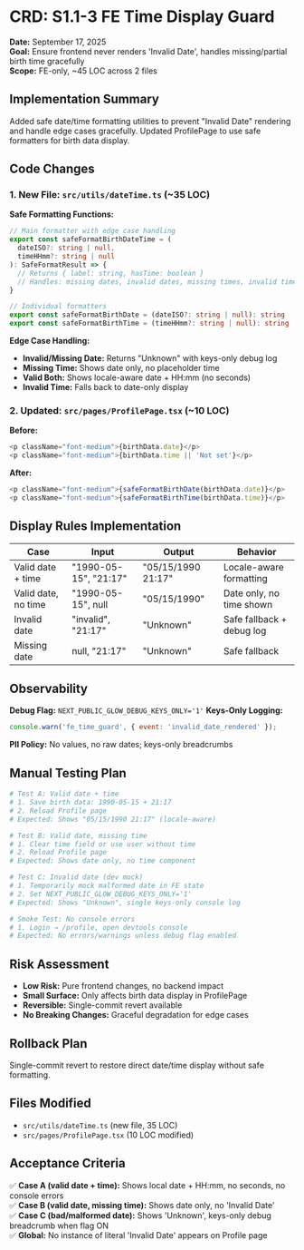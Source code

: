 # CRD: S1.1-3 FE Time Display Guard

**Date:** September 17, 2025  
**Goal:** Ensure frontend never renders 'Invalid Date', handles missing/partial birth time gracefully  
**Scope:** FE-only, ~45 LOC across 2 files

## Implementation Summary

Added safe date/time formatting utilities to prevent "Invalid Date" rendering and handle edge cases gracefully. Updated ProfilePage to use safe formatters for birth data display.

## Code Changes

### 1. New File: `src/utils/dateTime.ts` (~35 LOC)

**Safe Formatting Functions:**
```typescript
// Main formatter with edge case handling
export const safeFormatBirthDateTime = (
  dateISO?: string | null, 
  timeHHmm?: string | null
): SafeFormatResult => {
  // Returns { label: string, hasTime: boolean }
  // Handles: missing dates, invalid dates, missing times, invalid times
}

// Individual formatters
export const safeFormatBirthDate = (dateISO?: string | null): string
export const safeFormatBirthTime = (timeHHmm?: string | null): string
```

**Edge Case Handling:**
- **Invalid/Missing Date:** Returns "Unknown" with keys-only debug log
- **Missing Time:** Shows date only, no placeholder time
- **Valid Both:** Shows locale-aware date + HH:mm (no seconds)
- **Invalid Time:** Falls back to date-only display

### 2. Updated: `src/pages/ProfilePage.tsx` (~10 LOC)

**Before:**
```typescript
<p className="font-medium">{birthData.date}</p>
<p className="font-medium">{birthData.time || 'Not set'}</p>
```

**After:**
```typescript
<p className="font-medium">{safeFormatBirthDate(birthData.date)}</p>
<p className="font-medium">{safeFormatBirthTime(birthData.time)}</p>
```

## Display Rules Implementation

| Case | Input | Output | Behavior |
|------|-------|--------|----------|
| Valid date + time | "1990-05-15", "21:17" | "05/15/1990 21:17" | Locale-aware formatting |
| Valid date, no time | "1990-05-15", null | "05/15/1990" | Date only, no time shown |
| Invalid date | "invalid", "21:17" | "Unknown" | Safe fallback + debug log |
| Missing date | null, "21:17" | "Unknown" | Safe fallback |

## Observability

**Debug Flag:** `NEXT_PUBLIC_GLOW_DEBUG_KEYS_ONLY='1'`
**Keys-Only Logging:** 
```javascript
console.warn('fe_time_guard', { event: 'invalid_date_rendered' });
```
**PII Policy:** No values, no raw dates; keys-only breadcrumbs

## Manual Testing Plan

```bash
# Test A: Valid date + time
# 1. Save birth data: 1990-05-15 + 21:17
# 2. Reload Profile page
# Expected: Shows "05/15/1990 21:17" (locale-aware)

# Test B: Valid date, missing time  
# 1. Clear time field or use user without time
# 2. Reload Profile page
# Expected: Shows date only, no time component

# Test C: Invalid date (dev mock)
# 1. Temporarily mock malformed date in FE state
# 2. Set NEXT_PUBLIC_GLOW_DEBUG_KEYS_ONLY='1'
# Expected: Shows "Unknown", single keys-only console log

# Smoke Test: No console errors
# 1. Login → /profile, open devtools console
# Expected: No errors/warnings unless debug flag enabled
```

## Risk Assessment

- **Low Risk:** Pure frontend changes, no backend impact
- **Small Surface:** Only affects birth data display in ProfilePage
- **Reversible:** Single-commit revert available
- **No Breaking Changes:** Graceful degradation for edge cases

## Rollback Plan

Single-commit revert to restore direct date/time display without safe formatting.

## Files Modified

- `src/utils/dateTime.ts` (new file, 35 LOC)
- `src/pages/ProfilePage.tsx` (10 LOC modified)

## Acceptance Criteria

✅ **Case A (valid date + time):** Shows local date + HH:mm, no seconds, no console errors  
✅ **Case B (valid date, missing time):** Shows date only, no 'Invalid Date'  
✅ **Case C (bad/malformed date):** Shows 'Unknown', keys-only debug breadcrumb when flag ON  
✅ **Global:** No instance of literal 'Invalid Date' appears on Profile page


